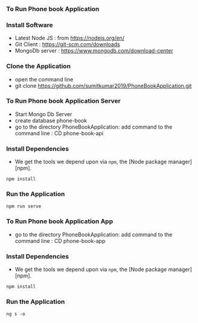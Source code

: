 ### To Run Phone book Application

### Install Software

* Latest Node JS : from https://nodejs.org/en/
* Git Client : https://git-scm.com/downloads
* MongoDb server : https://www.mongodb.com/download-center


### Clone the Application

* open the command line
* git clone https://github.com/sumitkumar2019/PhoneBookApplication.git

### To Run Phone book Application Server
* Start Mongo Db Server
* create database phone-book
* go to the directory PhoneBookApplication: add command to the command line : CD phone-book-api


### Install Dependencies

* We get the tools we depend upon via `npm`, the [Node package manager][npm].

```
npm install

```

### Run the Application

```
npm run serve

```
### To Run Phone book Application App
* go to the directory PhoneBookApplication: add command to the command line : CD phone-book-app

### Install Dependencies

* We get the tools we depend upon via `npm`, the [Node package manager][npm].

```
npm install

```

### Run the Application

```
ng s -o


